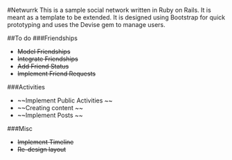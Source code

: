 #Netwurrk
This is a sample social network written in Ruby on Rails. It is meant as a template to be extended.
It is designed using Bootstrap for quick prototyping and uses the Devise gem to manage users.

##To do
###Friendships
* ~~Model Friendships~~
* ~~Integrate Friendships~~
* ~~Add Friend Status~~
* ~~Implement Friend Requests~~

###Activities
* ~~Implement Public Activities ~~
* ~~Creating content ~~
* ~~Implement Posts ~~

###Misc
* ~~Implement Timeline~~
* ~~Re-design layout~~